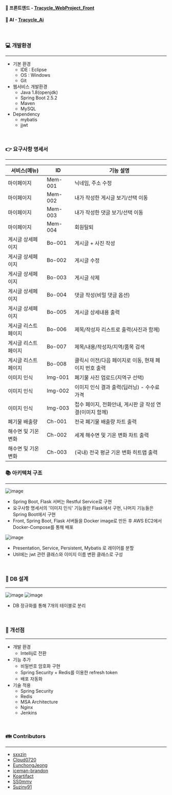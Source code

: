 
#### :link: 프론트엔드 - [Tracycle_WebProject_Front](https://github.com/sxxzin/Tracycle_WebProject_Front)
#### :link: AI - [Tracycle_Ai](https://github.com/sxxzin/Tracycle_Ai)

<br>

### :computer: 개발환경
---
- 기본 환경 
  - IDE : Eclipse
  - OS : Windows
  - Git
- 웹서비스 개발환경
  - Java 1.8(openjdk)
  - Spring Boot 2.5.2
  - Maven
  - MySQL
- Dependency
  - mybatis
  - jjwt

<br>

### :point_right: 요구사항 명세서
---
서비스(메뉴) | ID | 기능 설명 
-------------|----|----------
마이페이지 | Mem-001 | 닉네임, 주소 수정
마이페이지 | Mem-002 | 내가 작성한 게시글 보기/선택 이동
마이페이지 | Mem-003 | 내가 작성한 댓글 보기/선택 이동
마이페이지 | Mem-004 | 회원탈퇴
게시글 상세페이지 | Bo-001 | 게시글 + 사진 작성
게시글 상세페이지 | Bo-002 | 게시글 수정
게시글 상세페이지 | Bo-003 | 게시글 삭제
게시글 상세페이지 | Bo-004 | 댓글 작성(비밀 댓글 옵션)
게시글 상세페이지 | Bo-005 | 게시글 상세내용 출력
게시글 리스트페이지 | Bo-006 | 제목/작성자 리스트로 출력(사진과 함께)
게시글 리스트페이지 | Bo-007 | 제목/내용/작성자/지역/품목 검색
게시글 리스트페이지 | Bo-008 | 클릭시 이전/다음 페이지로 이동, 현재 페이지 번호 출력
이미지 인식 | Img-001 | 폐기물 사진 업로드(지역구 선택) 
이미지 인식 | Img-002 | 이미지 인식 결과 출력(딥러닝) - 수수료 가격
이미지 인식 | Img-003 | 접수 페이지, 전화안내, 게시판 글 작성 연결(이미지 함께)
폐기물 배출량 | Ch-001 | 전국 폐기물 배출량 차트 출력
해수면 및 기온 변화 | Ch-002 | 세계 해수면 및 기온 변화 차트 출력
해수면 및 기온 변화 | Ch-003 | (국내) 전국 평균 기온 변화 히트맵 출력

### :books: 아키텍쳐 구조
---
![image](https://user-images.githubusercontent.com/67304980/130406197-821d5e5d-aee2-4f14-996f-b17f520751e3.png)
- Spring Boot, Flask 서버는 Restful Service로 구현
- 요구사항 명세서의 '이미지 인식' 기능들만 Flask에서 구현, 나머지 기능들은 Spring Boot에서 구현
- Front, Spring Boot, Flask 서버들을 Docker image로 만든 후 AWS EC2에서 Docker-Compose를 통해 배포

![image](https://user-images.githubusercontent.com/67304980/130407134-554f42d1-c8a2-4173-bb8a-91da15835a7a.png)
- Presentation, Service, Persistent, Mybatis 로 레이어를 분할
- Util에는 jwt 관련 클래스와 이미지 이름 변환 클래스로 구성

<br>

### :memo: DB 설계
---
![image](https://user-images.githubusercontent.com/67304980/130407747-8efb2ef3-4fe9-450a-82b9-f7887ce3c3cc.png)
![image](https://user-images.githubusercontent.com/67304980/130407808-48111070-6d5b-489f-82be-5b531ccfa084.png)
- DB 정규화를 통해 7개의 테이블로 분리

<br>

### :notebook: 개선점
---
- 개발 환경
  - Intellij로 전환
- 기능 추가
  - 비밀번호 암호화 구현
  - Spring Security + Redis를 이용한 refresh token
  - 배포 자동화
- 기술 적용
  - Spring Security
  - Redis
  - MSA Architecture
  - Nginx
  - Jenkins

<br>
  
### :family: Contributors
--- 
- [sxxzin](https://github.com/sxxzin)
- [Cloud0720](https://github.com/Cloud0720)
- [EunchongJeong](https://github.com/EunchongJeong)
- [iceman-brandon](https://github.com/iceman-brandon)
- [Koartifact](https://github.com/Koartifact)
- [SS0mmy](https://github.com/SS0mmy)
- [Suziny91](https://github.com/Suziny91)




 
 
 
 
